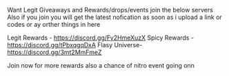 Want Legit Giveaways and Rewards/drops/events join the below servers 
Also if you join you will get the latest nofication as soon as i upload a link or codes or ay orther things in here 

Legit Rewards -  https://discord.gg/Fy2HmeXuzX
Spicy Rewards -  https://discord.gg/tPbxqgqDxA
Flasy Universe-  https://discord.gg/3mt2MmFmeZ



Join now for more rewards also a chance of nitro event going onn
